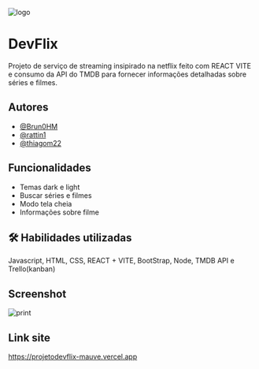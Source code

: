
![logo](https://github.com/user-attachments/assets/52dd155c-0e61-4ecf-970c-90b2d9f0181c)


# DevFlix

Projeto de serviço de streaming insipirado na netflix feito com REACT VITE e consumo da API do TMDB para fornecer informações detalhadas sobre séries e filmes.




## Autores

- [@Brun0HM](https://www.github.com/brun0HM)
- [@rattin1](https://www.github.com/rattin1)
- [@thiagom22](https://www.github.com/thiagom22)
## Funcionalidades

- Temas dark e light
- Buscar séries e filmes
- Modo tela cheia
- Informações sobre filme


## 🛠 Habilidades utilizadas
Javascript, HTML, CSS, REACT + VITE, BootStrap, Node, TMDB API e Trello(kanban)

## Screenshot


![print](https://github.com/user-attachments/assets/d873c6f1-8fc9-4d7a-91f5-bc8d037abe03)


## Link site

https://projetodevflix-mauve.vercel.app


